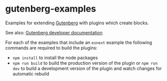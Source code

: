 # gutenberg-examples

Examples for extending
[Gutenberg](https://github.com/WordPress/gutenberg)
with plugins which create blocks.

See also:
[Gutenberg developer documentation](https://wordpress.org/gutenberg/handbook/)

For each of the examples that include an `esnext` example the following commands are required to build the plugins:

- `npm install` to install the node packages
- `npm run build` to build the production version of the plugin or `npm run dev` to build a development version of the plugin and watch changes for automatic rebuild

